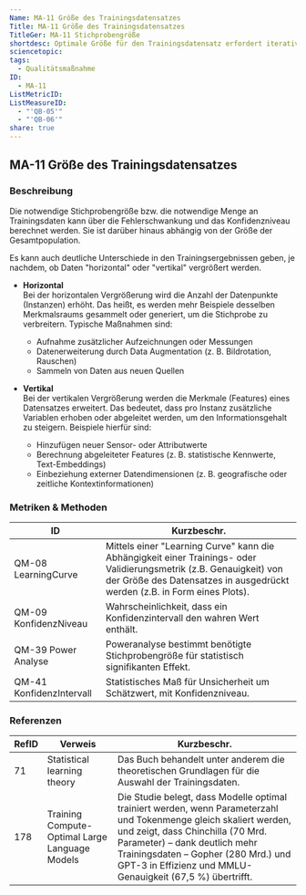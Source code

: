 ```yaml
---
Name: MA-11 Größe des Trainingsdatensatzes
Title: MA-11 Größe des Trainingsdatensatzes
TitleGer: MA-11 Stichprobengröße
shortdesc: Optimale Größe für den Trainingsdatensatz erfordert iterative Anpassung nach vorherigen Tests
sciencetopic: 
tags:
  - Qualitätsmaßnahme
ID:
  - MA-11
ListMetricID: 
ListMeasureID:
  - "'QB-05'"
  - "'QB-06'"
share: true
---
```

## MA-11 Größe des Trainingsdatensatzes

### Beschreibung

Die notwendige Stichprobengröße bzw. die notwendige Menge an Trainingsdaten kann über die Fehlerschwankung und das Konfidenzniveau berechnet werden. Sie ist darüber hinaus abhängig von der Größe der Gesamtpopulation.

Es kann auch deutliche Unterschiede in den Trainingsergebnissen geben, je nachdem, ob Daten "horizontal" oder "vertikal" vergrößert werden. 

- **Horizontal**  
  Bei der horizontalen Vergrößerung wird die Anzahl der Datenpunkte (Instanzen) erhöht. Das heißt, es werden mehr Beispiele desselben Merkmalsraums gesammelt oder generiert, um die Stichprobe zu verbreitern. Typische Maßnahmen sind:
  - Aufnahme zusätzlicher Aufzeichnungen oder Messungen  
  - Datenerweiterung durch Data Augmentation (z. B. Bildrotation, Rauschen)  
  - Sammeln von Daten aus neuen Quellen

- **Vertikal**  
  Bei der vertikalen Vergrößerung werden die Merkmale (Features) eines Datensatzes erweitert. Das bedeutet, dass pro Instanz zusätzliche Variablen erhoben oder abgeleitet werden, um den Informationsgehalt zu steigern. Beispiele hierfür sind:
  - Hinzufügen neuer Sensor- oder Attributwerte  
  - Berechnung abgeleiteter Features (z. B. statistische Kennwerte, Text-Embeddings)  
  - Einbeziehung externer Datendimensionen (z. B. geografische oder zeitliche Kontextinformationen)


### Metriken & Methoden

| ID                       | Kurzbeschr.                                                                                                                                                                                      |
| ------------------------ | ------------------------------------------------------------------------------------------------------------------------------------------------------------------------------------------------ |
| QM-08 LearningCurve      | Mittels einer "Learning Curve" kann die Abhängigkeit einer Trainings- oder Validierungsmetrik (z.B. Genauigkeit) von der Größe des Datensatzes in ausgedrückt werden (z.B. in Form eines Plots). |
| QM-09 KonfidenzNiveau    | Wahrscheinlichkeit, dass ein Konfidenzintervall den wahren Wert enthält.                                                                                                                         |
| QM-39 Power Analyse      | Poweranalyse bestimmt benötigte Stichprobengröße für statistisch signifikanten Effekt.                                                                                                           |
| QM-41 KonfidenzIntervall | Statistisches Maß für Unsicherheit um Schätzwert, mit Konfidenzniveau.                                                                                                                           |


### Referenzen

| RefID | Verweis                                          | Kurzbeschr.                                                                                                                                                                                                                                                                                 |
| ----- | ------------------------------------------------ | ------------------------------------------------------------------------------------------------------------------------------------------------------------------------------------------------------------------------------------------------------------------------------------------- |
| 71    |  Statistical learning theory                     | Das Buch behandelt unter anderem die theoretischen Grundlagen für die Auswahl der Trainingsdaten.                                                                                                                                                                                           |
| 178   |  Training Compute-Optimal Large Language Models  | Die Studie belegt, dass Modelle optimal trainiert werden, wenn Parameterzahl und Tokenmenge gleich skaliert werden, und zeigt, dass Chinchilla (70 Mrd. Parameter) – dank deutlich mehr Trainingsdaten – Gopher (280 Mrd.) und GPT-3 in Effizienz und MMLU-Genauigkeit (67,5 %) übertrifft. |
